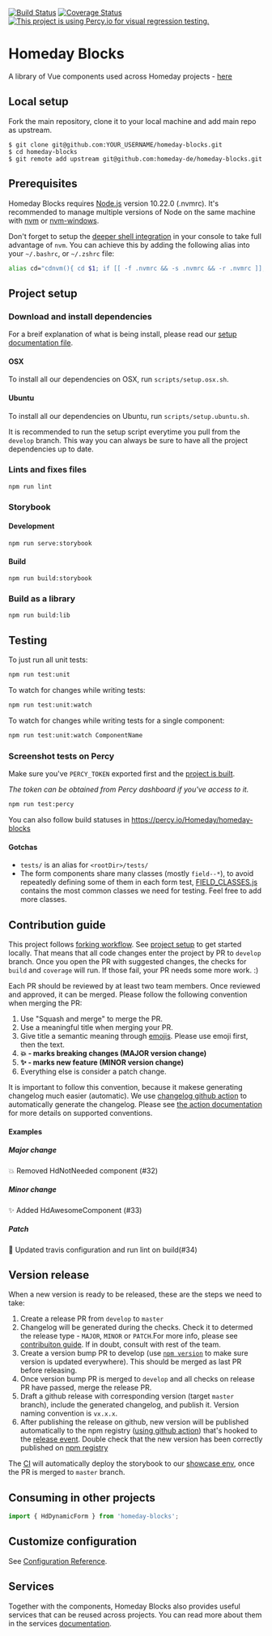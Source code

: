 [![Build Status](https://travis-ci.com/homeday-de/homeday-blocks.svg?token=rxKqgsBkMR5FqNpvxBcx&branch=develop)](https://travis-ci.com/homeday-de/homeday-blocks)
[![Coverage Status](https://coveralls.io/repos/github/homeday-de/homeday-blocks/badge.svg?t=Kbz7Vb)](https://coveralls.io/github/homeday-de/homeday-blocks)
[![This project is using Percy.io for visual regression testing.](https://percy.io/static/images/percy-badge.svg)](https://percy.io/Homeday/homeday-blocks)

# Homeday Blocks
A library of Vue components used across Homeday projects - [here](https://blocks.homeday.dev)

## Local setup

Fork the main repository, clone it to your local machine and add main repo as upstream.

```
$ git clone git@github.com:YOUR_USERNAME/homeday-blocks.git
$ cd homeday-blocks
$ git remote add upstream git@github.com:homeday-de/homeday-blocks.git
```

## Prerequisites

Homeday Blocks requires [Node.js](https://nodejs.org/) version 10.22.0 (.nvmrc). It's recommended to manage multiple versions of Node on the same machine with [nvm](https://github.com/nvm-sh/nvm) or [nvm-windows](https://github.com/coreybutler/nvm-windows).

Don't forget to setup the [deeper shell integration](https://github.com/nvm-sh/nvm#deeper-shell-integration) in your console to take full advantage of `nvm`. You can achieve this by adding the following alias into your `~/.bashrc`, or `~/.zshrc` file:

```bash
alias cd="cdnvm(){ cd $1; if [[ -f .nvmrc && -s .nvmrc && -r .nvmrc ]]; then <.nvmrc nvm install; elif [[ $(nvm current) != $(nvm version default) ]]; then nvm use default; fi; };cdnvm"
```

## Project setup

### Download and install dependencies

For a breif explanation of what is being install, please read our [setup documentation file](/docs/SETUP.md).

#### OSX

To install all our dependencies on OSX, run `scripts/setup.osx.sh`.

#### Ubuntu

To install all our dependencies on Ubuntu, run `scripts/setup.ubuntu.sh`.

It is recommended to run the setup script everytime you pull from the `develop` branch. This way you can always be sure to have all the project dependencies up to date.

### Lints and fixes files
```
npm run lint
```

### Storybook
#### Development
```
npm run serve:storybook
```
#### Build
```
npm run build:storybook
```
### Build as a library
```
npm run build:lib
```

## Testing

To just run all unit tests:
```bash
npm run test:unit
```

To watch for changes while writing tests:
```bash
npm run test:unit:watch
```

To watch for changes while writing tests for a single component:
```bash
npm run test:unit:watch ComponentName
```

### Screenshot tests on Percy

Make sure you've `PERCY_TOKEN` exported first and the [project is built](#build).

*The token can be obtained from Percy dashboard if you've access to it.*

```bash
npm run test:percy
```

You can also follow build statuses in https://percy.io/Homeday/homeday-blocks

#### Gotchas
- `tests/` is an alias for `<rootDir>/tests/`
- The form components share many classes (mostly `field--*`), to avoid repeatedly defining some of them in each form test, [FIELD_CLASSES.js](https://github.com/homeday-de/homeday-blocks/blob/develop/tests/unit/components/form/FIELD_CLASSES.js) contains the most common classes we need for testing. Feel free to add more classes.

## Contribution guide

This project follows [forking workflow](https://www.atlassian.com/git/tutorials/comparing-workflows/forking-workflow). See [project setup](#project-setup) to get started locally. That means that all code changes enter the project by PR to `develop` branch. Once you open the PR with suggested changes, the checks for `build` and `coverage` will run. If those fail, your PR needs some more work. :) 

Each PR should be reviewed by at least two team members. Once reviewed and approved, it can be merged. Please follow the following convention when merging the PR: 

1) Use "Squash and merge" to merge the PR. 
2) Use a meaningful title when merging your PR. 
3) Give title a semantic meaning through [emojis](https://gitmoji.carloscuesta.me/). Please use emoji first, then the text. 
4) **:boom: - marks breaking changes (MAJOR version change)** 
5) **:sparkles: - marks new feature (MINOR version change)**
6) Everything else is consider a patch change.

It is important to follow this convention, because it makese generating changelog much easier (automatic). We use [changelog github action](https://github.com/homeday-de/homeday-blocks/blob/develop/.github/workflows/changelog.yml) to automatically generate the changelog. Please see [the action documentation](https://github.com/homeday-de/github-action-changelog-generator) for more details on supported conventions. 

#### Examples 

##### Major change
:boom: Removed HdNotNeeded component (#32)

##### Minor change
:sparkles: Added HdAwesomeComponent (#33)

##### Patch
:wrench: Updated travis configuration and run lint on build(#34)

## Version release

When a new version is ready to be released, these are the steps we need to take:

1) Create a release PR from `develop` to `master`
2) Changelog will be generated during the checks. Check it to determed the release type - `MAJOR`, `MINOR` or `PATCH`.For more info, please see [contribuiton guide](#contribution-guide). If in doubt, consult with rest of the team. 
3) Create a version bump PR to develop (use [`npm version`](https://docs.npmjs.com/cli/version.html) to make sure version is updated everywhere). This should be merged as last PR before releasing.
4) Once version bump PR is merged to `develop` and all checks on release PR have passed, merge the release PR. 
5) Draft a github release with corresponding version (target `master` branch), include the generated changelog, and publish it. Version naming convention is `vx.x.x`.
6) After publishing the release on github, new version will be published automatically to the npm registry ([using github action](https://github.com/homeday-de/homeday-blocks/blob/develop/.github/workflows/publish.yml)) that's hooked to the [release event](https://developer.github.com/v3/activity/events/types/#releaseevent). Double check that the new version has been correctly published on [npm registry]( https://www.npmjs.com/package/homeday-blocks)

The [CI](https://travis-ci.com/homeday-de/homeday-blocks) will automatically deploy the storybook to our [showcase env](https://blocks.homeday.dev), once the PR is merged to `master` branch. 

## Consuming in other projects

```js
import { HdDynamicForm } from 'homeday-blocks';
```

## Customize configuration
See [Configuration Reference](https://cli.vuejs.org/config/).

## Services
Together with the components, Homeday Blocks also provides useful services that can be reused across projects. You can read more about them in the services [documentation](https://github.com/homeday-de/homeday-blocks/tree/develop/src/services).
